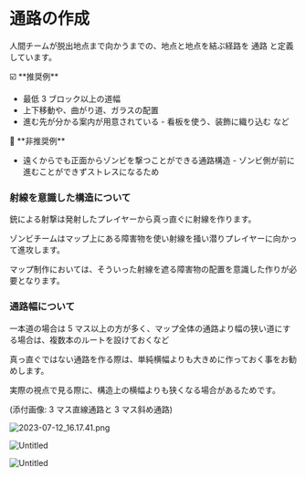 # 通路の作成

人間チームが脱出地点まで向かうまでの、地点と地点を結ぶ経路を 通路 と定義しています。

<aside>
☑️ **推奨例**

- 最低 3 ブロック以上の道幅
- 上下移動や、曲がり道、ガラスの配置
- 進む先が分かる案内が用意されている - 看板を使う、装飾に織り込む など
</aside>

<aside>
🚫 **非推奨例**

- 遠くからでも正面からゾンビを撃つことができる通路構造 - ゾンビ側が前に進むことができずストレスになるため
</aside>

### 射線を意識した構造について

銃による射撃は発射したプレイヤーから真っ直ぐに射線を作ります。

ゾンビチームはマップ上にある障害物を使い射線を掻い潜りプレイヤーに向かって進攻します。

マップ制作においては、そういった射線を遮る障害物の配置を意識した作りが必要となります。

### 通路幅について

一本道の場合は 5 マス以上の方が多く、マップ全体の通路より幅の狭い道にする場合は、複数本のルートを設けておくなど

真っ直ぐではない通路を作る際は、単純横幅よりも大きめに作っておく事をお勧めします。

実際の視点で見る際に、構造上の横幅よりも狭くなる場合があるためです。

(添付画像: 3 マス直線通路と 3 マス斜め通路)

![2023-07-12_16.17.41.png](https://prod-files-secure.s3.us-west-2.amazonaws.com/18ab8687-a8b1-4a3c-8a4b-b43beaa470a1/3ae025b2-4aef-42ec-b0e9-abf04d80a641/2023-07-12_16.17.41.png)

![Untitled](https://prod-files-secure.s3.us-west-2.amazonaws.com/18ab8687-a8b1-4a3c-8a4b-b43beaa470a1/821471a8-431d-46fd-9460-16e92dba9693/Untitled.png)

![Untitled](https://prod-files-secure.s3.us-west-2.amazonaws.com/18ab8687-a8b1-4a3c-8a4b-b43beaa470a1/1092fa12-8fb4-4283-85de-001b42906871/Untitled.png)
